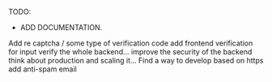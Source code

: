 TODO:

- ADD DOCUMENTATION.

Add re captcha / some type of verification code
add frontend verification for input
verify the whole backend...
improve the security of the backend
think about production and scaling it...
Find a way to develop based on https
add anti-spam email

